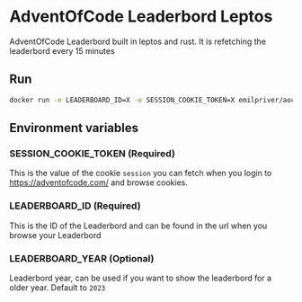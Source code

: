# AdventOfCode Leaderbord Leptos

AdventOfCode Leaderbord built in leptos and rust. 
It is refetching the leaderbord every 15 minutes

## Run

```bash
docker run -e LEADERBOARD_ID=X -e SESSION_COOKIE_TOKEN=X emilpriver/aoc-leaderbord:latest
```

## Environment variables

### SESSION_COOKIE_TOKEN (Required)
This is the value of the cookie `session` you can fetch when you login to https://adventofcode.com/ and browse cookies.

### LEADERBOARD_ID (Required)
This is the ID of the Leaderbord and can be found in the url when you browse your Leaderbord


### LEADERBOARD_YEAR (Optional)
Leaderbord year, can be used if you want to show the leaderbord for a older year. Default to `2023`
